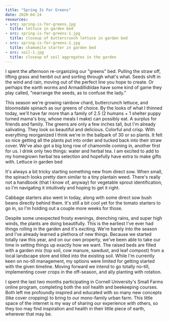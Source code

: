```yaml
---
title: "Spring Is For Greens"
date: 2020-04-24
resources:
- src: spring-is-for-greens.jpg
  title: lettuce in garden bed
- src: spring-is-for-greens-1.jpg
  title: closeup of buttercrunch lettuce in garden bed
- src: spring-is-for-greens-2.jpg
  title: chamomile starter in garden bed
- src: soil-1.jpg
  title: closeup of soil aggregates in the garden
---
```


I spent the afternoon re-organizing our "greens" bed. Pulling the straw off, lifting grass and henbit out and sorting through what's what. Seeds shift in the wind and rain, moving out of the perfect line you hope to create. Or perhaps the earth worms and Armadillidiidae have some kind of game they play called, "rearrange the seeds, as to confuse the lady."

This season we're growing rainbow chard, buttercrunch lettuce, and bloomsdale spinach as our greens of choice. By the looks of what I thinned today, we'll have far more than a family of 2.5 (2 humans + 1 shelter puppy turned mama's boy, whose meals I make) can possibly eat. A surplus for friends and family. The greens are only a few inches tall, but I'm already salivating. They look so beautiful and delicious. Colorful and crisp. With everything reorganized I think we're in the ballpark of 30 or so plants. It felt so nice getting all the plants put into order and tucked back into their straw cover. We've also got a big long row of chamomile coming in, another first for us. I drink only two things: water and herbal tea. I am excited to add to my homegrown herbal tea selection and hopefully have extra to make gifts with.
Lettuce in garden bed

It's always a bit tricky starting something new from direct sow. When small, the spinach looks pretty darn similar to a tiny plantain weed. There's really not a handbook (that I know of, anyway) for vegetable sprout identification, so I'm navigating it intuitively and hoping to get it right.

Cabbage starters also went in today, along with some direct sow bush beans directly behind them. It's still a bit cool yet for the tomato starters to go in, so I'm holding out a couple more weeks for those.

Despite some unexpected frosty evenings, drenching rains, and super high winds, the plants are doing beautifully. This is the earliest I've ever had things rolling in the garden and it's exciting. We're barely into the season and I've already learned a plethora of new things. Because we started totally raw this year, and on our own property, we've been able to take our time in setting things up exactly how we want. The raised beds are filled with a garden mix (top soil, cow manure, sawdust, and leaf compost) from a local landscape store and tilled into the existing soil. While I'm currently keen on no-till management, my options were limited for getting started with the given timeline. Moving forward we intend to go totally no-till, implementing cover crops in the off-season, and ally planting with rotation.

I spent the last two months participating in Cornell University's Small Farms online program, completing both the soil health and beekeeping courses. Both left me profoundly inspired and educated with so many new concepts (like cover cropping) to bring to our mono-family urban farm. This little space of the internet is my way of sharing our experience with others, so they too may find inspiration and health in their little piece of earth, wherever that may be.
